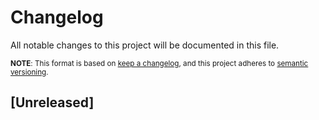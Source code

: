 # Changelog

All notable changes to this project will be documented in this file.

<sub>**NOTE**: This format is based on [keep a changelog](https://keepachangelog.com/en/1.0.0/),
and this project adheres to [semantic versioning](https://semver.org/spec/v2.0.0.html).</sub>

## \[Unreleased\]

<!-- Added | Changed | Deprecated | Removed | Fixed | Security -->

